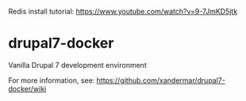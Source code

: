 Redis install tutorial:
https://www.youtube.com/watch?v=9-7JmKD5jtk

# drupal7-docker
Vanilla Drupal 7 development environment

For more information, see:
https://github.com/xandermar/drupal7-docker/wiki
